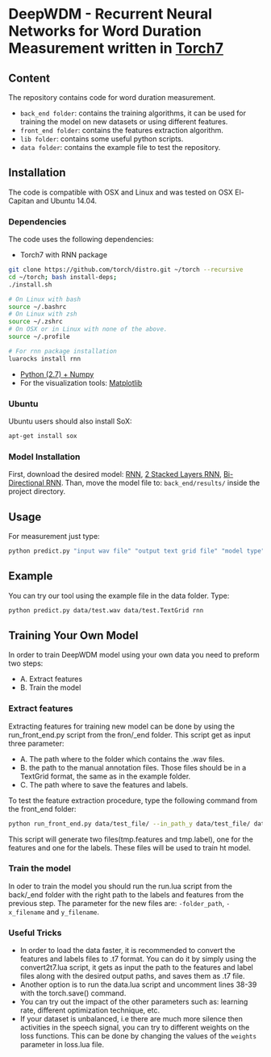 # DeepWDM - Recurrent Neural Networks for Word Duration Measurement written in [Torch7](http://torch.ch)

## Content
The repository contains code for word duration measurement.
 - `back_end folder`: contains the training algorithms, it can be used for training the model on new datasets or using different features.
 - `front_end folder`: contains the features extraction algorithm.
 - `lib folder`: contains some useful python scripts.
 - `data folder`: contains the example file to test the repository.

## Installation
The code is compatible with OSX and Linux and was tested on OSX El-Capitan and Ubuntu 14.04. 

### Dependencies
The code uses the following dependencies:
 - Torch7 with RNN package
```bash
git clone https://github.com/torch/distro.git ~/torch --recursive
cd ~/torch; bash install-deps;
./install.sh 

# On Linux with bash
source ~/.bashrc
# On Linux with zsh
source ~/.zshrc
# On OSX or in Linux with none of the above.
source ~/.profile

# For rnn package installation
luarocks install rnn
```
 - [Python (2.7) + Numpy](https://penandpants.com/2012/02/24/install-python/)
 - For the visualization tools: [Matplotlib](https://penandpants.com/2012/02/24/install-python/)

### Ubuntu
Ubuntu users should also install SoX:
```bash
apt-get install sox
```
 
### Model Installation
First, download the desired model: [RNN](http://u.cs.biu.ac.il/~jkeshet/word_duration_models/1_layer_model.net), [2 Stacked Layers RNN](http://u.cs.biu.ac.il/~jkeshet/word_duration_models/2_layer_model.net), [Bi-Directional RNN](http://u.cs.biu.ac.il/~jkeshet/word_duration_models/bi_model.net). Than, move the model file to: `back_end/results/` inside the project directory.

## Usage
For measurement just type: 
```bash
python predict.py "input wav file" "output text grid file" "model type"
```

## Example
You can try our tool using the example file in the data folder. 
Type:
```bash
python predict.py data/test.wav data/test.TextGrid rnn
```

## Training Your Own Model
In order to train DeepWDM model using your own data you need to preform two steps:
- A. Extract features 
- B. Train the model

### Extract features 
Extracting features for training new model can be done by using the run_front_end.py script from the fron/_end folder.
This script get as input three parameter:
- A. The path where to the folder which contains the .wav files.
- B. the path to the manual annotation files. Those files should be in a TextGrid format, the same as in the example folder.
- C. The path where to save the features and labels.

To test the feature extraction procedure, type the following command from the front\_end folder: 
```bash
python run_front_end.py data/test_file/ --in_path_y data/test_file/ data/test_features/
```
This script will generate two files(tmp.features and tmp.label), one for the features and one for the labels. These files will be used to train ht model.

### Train the model
In oder to train the model you should run the run.lua script from the back/_end folder with the right path to the labels and features from the previous step.
The parameter for the new files are: `-folder_path`, `-x_filename` and `y_filename`.

### Useful Tricks
- In order to load the data faster, it is recommended to convert the features and labels files to .t7 format. You can do it by simply using the convert2t7.lua script, it gets as input the path to the features and label files along with the desired output paths, and saves them as .t7 file. 
- Another option is to run the data.lua script and uncomment lines 38-39 with the torch.save() command.
- You can try out the impact of the other parameters such as: learning rate, different optimization technique, etc.
- If your dataset is unbalanced, i.e there are much more silence then activities in the speech signal, you can try to different weights on the loss functions. This can be done by changing the values of the `weights` parameter in loss.lua file.






